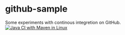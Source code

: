 # github-sample
Some experiments with continous integretion on GitHub.
[![Java CI with Maven in Linux](https://github.com/jacopos97/github-sample/actions/workflows/maven.yml/badge.svg)](https://github.com/jacopos97/github-sample/actions/workflows/maven.yml)
